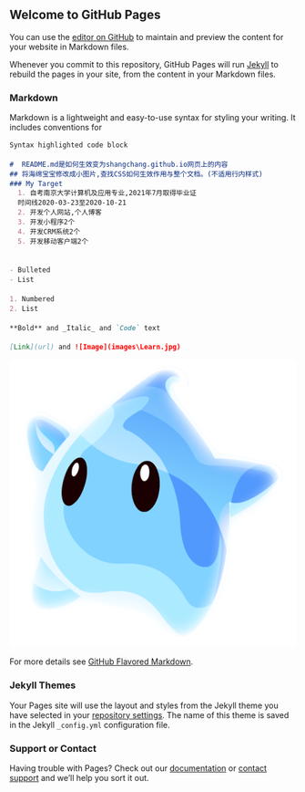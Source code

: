 ## Welcome to GitHub Pages

You can use the [editor on GitHub](https://github.com/shangchang/shangchang.github.io/edit/master/README.md) to maintain and preview the content for your website in Markdown files.

Whenever you commit to this repository, GitHub Pages will run [Jekyll](https://jekyllrb.com/) to rebuild the pages in your site, from the content in your Markdown files.

### Markdown

Markdown is a lightweight and easy-to-use syntax for styling your writing. It includes conventions for

```markdown
Syntax highlighted code block

#  README.md是如何生效变为shangchang.github.io网页上的内容
## 将海绵宝宝修改成小图片,查找CSS如何生效作用与整个文档。(不适用行内样式)
### My Target
  1. 自考南京大学计算机及应用专业,2021年7月取得毕业证
  时间线2020-03-23至2020-10-21
  2. 开发个人网站,个人博客
  3. 开发小程序2个
  4. 开发CRM系统2个
  5. 开发移动客户端2个


- Bulleted
- List

1. Numbered
2. List

**Bold** and _Italic_ and `Code` text

[Link](url) and ![Image](images\Learn.jpg)
```
<img
     src="/images/unnamed.png"
     alt="海绵宝宝">

For more details see [GitHub Flavored Markdown](https://guides.github.com/features/mastering-markdown/).

### Jekyll Themes

Your Pages site will use the layout and styles from the Jekyll theme you have selected in your [repository settings](https://github.com/shangchang/shangchang.github.io/settings). The name of this theme is saved in the Jekyll `_config.yml` configuration file.

### Support or Contact

Having trouble with Pages? Check out our [documentation](https://help.github.com/categories/github-pages-basics/) or [contact support](https://github.com/contact) and we’ll help you sort it out.
